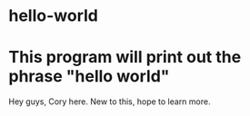 # hello-world
# This program will print out the phrase "hello world"

Hey guys,
Cory here. New to this, hope to learn more.
